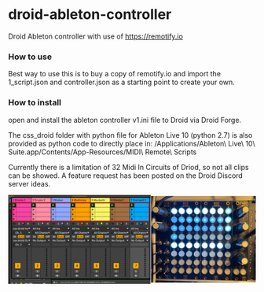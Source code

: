 # droid-ableton-controller

Droid Ableton controller with use of https://remotify.io

### How to use ###
Best way to use this is to buy a copy of remotify.io and import the 1_script.json and controller.json as a starting point to create your own.

### How to install ###
open and install the ableton controller v1.ini file to Droid via Droid Forge.

The css_droid folder with python file for Ableton Live 10 (python 2.7) is also provided as python code to directly place in:
/Applications/Ableton\ Live\ 10\ Suite.app/Contents/App-Resources/MIDI\ Remote\ Scripts 

Currently there is a limitation of 32 Midi In Circuits of Driod, so not all clips can be showed. A feature request has been posted on the Droid Discord server ideas.

![Image](droid-ableton-controller.png)
